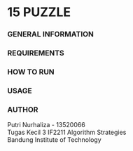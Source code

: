 # 15 PUZZLE

### GENERAL INFORMATION


### REQUIREMENTS


### HOW TO RUN


### USAGE


### AUTHOR
Putri Nurhaliza - 13520066 <br />
Tugas Kecil 3 IF2211 Algorithm Strategies <br />
Bandung Institute of Technology